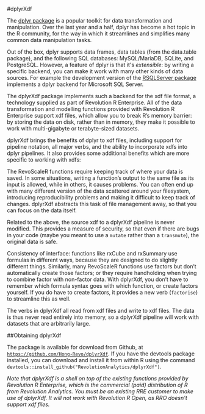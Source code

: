 #dplyrXdf

The [dplyr package](https://cran.r-project.org/web/packages/dplyr/index.html) is a popular toolkit for data transformation and manipulation. Over the last year and a half, dplyr has become a hot topic in the R community, for the way in which it streamlines and simplifies many common data manipulation tasks.

Out of the box, dplyr supports data frames, data tables (from the data.table package), and the following SQL databases: MySQL/MariaDB, SQLite, and PostgreSQL. However, a feature of dplyr is that it's _extensible_: by writing a specific backend, you can make it work with many other kinds of data sources. For example the development version of the [RSQLServer package](https://github.com/imanuelcostigan/RSQLServer) implements a dplyr backend for Microsoft SQL Server.

The dplyrXdf package implements such a backend for the xdf file format, a technology supplied as part of Revolution R Enterprise. All of the data transformation and modelling functions provided with Revolution R Enterprise support xdf files, which allow you to break R’s memory barrier: by storing the data on disk, rather than in memory, they make it possible to work with multi-gigabyte or terabyte-sized datasets.

dplyrXdf brings the benefits of dplyr to xdf files, including support for pipeline notation, all major verbs, and the ability to incorporate xdfs into dplyr pipelines. It also provides some additional benefits which are more specific to working with xdfs:

The RevoScaleR functions require keeping track of where your data is saved. In some situations, writing a function’s output to the same file as its input is allowed, while in others, it causes problems. You can often end up with many different version of the data scattered around your filesystem, introducing reproducibility problems and making it difficult to keep track of changes. dplyrXdf abstracts this task of file management away, so that you can focus on the data itself.

Related to the above, the source xdf to a dplyrXdf pipeline is never modified. This provides a measure of security, so that even if there are bugs in your code (maybe you meant to use a `mutate` rather than a `transmute`), the original data is safe.

Consistency of interface: functions like rxCube and rxSummary use formulas in different ways, because they are designed to do slightly different things. Similarly, many RevoScaleR functions use factors but don’t automatically create those factors; or they require handholding when trying to combine factor with non-factor data. With dplyrXdf, you don’t have to remember which formula syntax goes with which function, or create factors yourself. If you do have to create factors, it provides a new verb (`factorise`) to streamline this as well.

The verbs in dplyrXdf all read from xdf files and write to xdf files. The data is thus never read entirely into memory, so a dplyrXdf pipeline will work with datasets that are arbitrarily large.

##Obtaining dplyrXdf

The package is available for download from Github, at [`https://github.com/Hong-Revo/dplyrXdf`](https://github.com/Hong-Revo/dplyrXdf). If you have the devtools package installed, you can download and install it from within R using the command `devtools::install_github("RevolutionAnalytics/dplyrXdf")`.

_Note that dplyrXdf is a shell on top of the existing functions provided by Revolution R Enterprise, which is the commercial (paid) distribution of R from Revolution Analytics. You must be an existing RRE customer to make use of dplyrXdf. It will not work with Revolution R Open, as RRO doesn't support xdf files._

